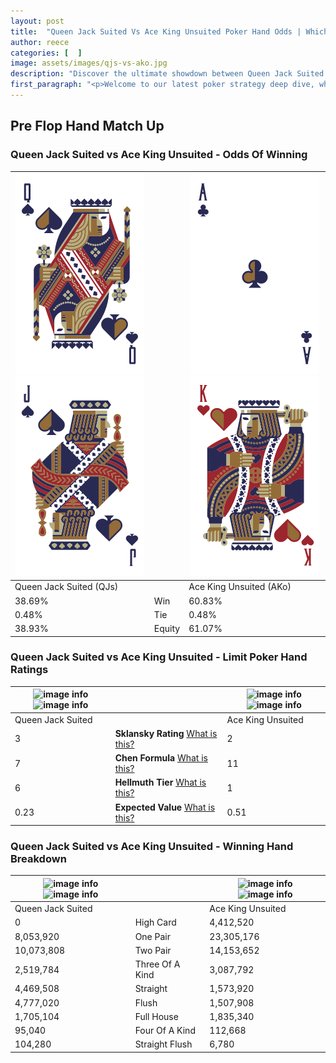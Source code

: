 ```yaml
---
layout: post
title:  "Queen Jack Suited Vs Ace King Unsuited Poker Hand Odds | Which Is The Better Hand In Poker? A Complete Guide"
author: reece
categories: [  ]
image: assets/images/qjs-vs-ako.jpg
description: "Discover the ultimate showdown between Queen Jack Suited and Ace King Unsuited in poker! Uncover the odds, strategies, and scenarios where one hand triumphs over the other. Get ready to up your poker game with this thrilling analysis."
first_paragraph: "<p>Welcome to our latest poker strategy deep dive, where we're pitting two distinct hands against each other in a high-stakes showdown: Queen Jack Suited vs Ace King Unsuited.</p><p>In the dynamic world of poker, every decision counts, and knowing which hand holds the upper hand is key to your success at the table.</p><p>In this article, we'll dissect these two hands, explore the scenarios where one dominates the other, and equip you with the knowledge to make strategic choices that can tip the odds in your favor.</p><p>Get ready to unravel the intriguing dynamics of these poker hands and elevate your game to new heights.</p>"
---
```




[comment]: # (sp0)

## Pre Flop Hand Match Up

<div class="table hand-ratings" markdown="1"> 



### Queen Jack Suited vs Ace King Unsuited - Odds Of Winning


    
| ![image info](assets/images/hand1/q.png) ![image info](assets/images/hand1/j.png) |  | ![image info](assets/images/hand2/a.png) ![image info](assets/images/hand2/ko.png) |
| -------- | -------- | -------- |
| Queen Jack Suited (QJs) |  | Ace King Unsuited (AKo) |
| 38.69% | Win | 60.83% |
| 0.48% | Tie | 0.48% |
| 38.93% | Equity | 61.07% |




[comment]: # (sp1)



### Queen Jack Suited vs Ace King Unsuited - Limit Poker Hand Ratings


    
| ![image info](https://www.riverpairs.com/assets/images/hand1/q.png) ![image info](https://www.riverpairs.com/assets/images/hand1/j.png) |  | ![image info](https://www.riverpairs.com/assets/images/hand2/a.png) ![image info](https://www.riverpairs.com/assets/images/hand2/ko.png) |
| -------- | -------- | -------- |
| Queen Jack Suited |  | Ace King Unsuited |
| 3 | **Sklansky Rating** [What is this?](/sklansky-rating-explained) | 2 |
| 7 | **Chen Formula** [What is this?](/chen-formula-explained) | 11 |
| 6 | **Hellmuth Tier** [What is this?](/Hellmuth-tier-explained) | 1 |
| 0.23 | **Expected Value** [What is this?](/expected-value-explained) | 0.51 |




[comment]: # (sp2)



### Queen Jack Suited vs Ace King Unsuited - Winning Hand Breakdown


    
| ![image info](https://www.riverpairs.com/assets/images/hand1/q.png) ![image info](https://www.riverpairs.com/assets/images/hand1/j.png) |  | ![image info](https://www.riverpairs.com/assets/images/hand2/a.png) ![image info](https://www.riverpairs.com/assets/images/hand2/ko.png) |
| -------- | -------- | -------- |
| Queen Jack Suited |  | Ace King Unsuited |
| 0 | High Card | 4,412,520 |
| 8,053,920 | One Pair | 23,305,176 |
| 10,073,808 | Two Pair | 14,153,652 |
| 2,519,784 | Three Of A Kind | 3,087,792 |
| 4,469,508 | Straight | 1,573,920 |
| 4,777,020 | Flush | 1,507,908 |
| 1,705,104 | Full House | 1,835,340 |
| 95,040 | Four Of A Kind | 112,668 |
| 104,280 | Straight Flush | 6,780 |




[comment]: # (sp3)



</div>

[comment]: # (sp4)



[comment]: # (sp5)

